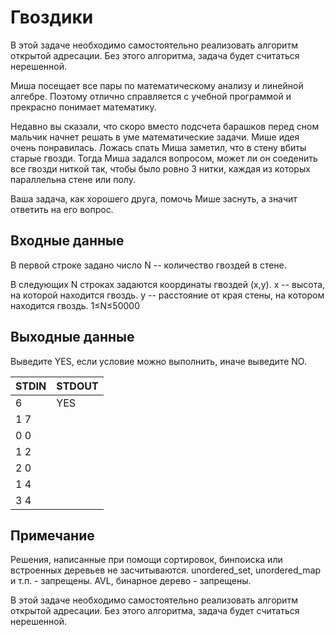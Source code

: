 # Гвоздики
В этой задаче необходимо самостоятельно реализовать алгоритм открытой адресации. Без этого алгоритма, задача будет считаться нерешенной.

Миша посещает все пары по математическому анализу и линейной алгебре. Поэтому отлично справляется с учебной программой и прекрасно понимает математику.

Недавно вы сказали, что скоро вместо подсчета барашков перед сном мальчик начнет решать в уме математические задачи. Мише идея очень понравилась. Ложась спать Миша заметил, что в стену вбиты старые гвозди. Тогда Миша задался вопросом, может ли он соеденить все гвозди ниткой так, чтобы было ровно 3 нитки, каждая из которых параллельна стене или полу.

Ваша задача, как хорошего друга, помочь Мише заснуть, а значит ответить на его вопрос.

## Входные данные

В первой строке задано число N -- количество гвоздей в стене.

В следующих N строках задаются координаты гвоздей (x,y).
x -- высота, на которой находится гвоздь.
y -- расстояние от края стены, на котором находится гвоздь.
1≤N≤50000

## Выходные данные

Выведите YES, если условие можно выполнить, иначе выведите NO.

|STDIN|STDOUT|
|-----|------|
|6|YES|
|1 7||
|0 0||
|1 2||
|2 0||
|1 4||
|3 4||

## Примечание

Решения, написанные при помощи сортировок, бинпоиска или встроенных деревьев не засчитываются. unordered_set, unordered_map и т.п. - запрещены. AVL, бинарное дерево - запрещены.

В этой задаче необходимо самостоятельно реализовать алгоритм открытой адресации. Без этого алгоритма, задача будет считаться нерешенной.
